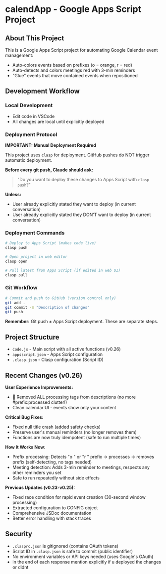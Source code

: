 # calendApp - Google Apps Script Project

## About This Project

This is a Google Apps Script project for automating Google Calendar event management:
- Auto-colors events based on prefixes (o = orange, r = red)
- Auto-detects and colors meetings red with 3-min reminders
- "Glue" events that move contained events when repositioned

## Development Workflow

### Local Development
- Edit code in VSCode
- All changes are local until explicitly deployed

### Deployment Protocol

**IMPORTANT: Manual Deployment Required**

This project uses `clasp` for deployment. GitHub pushes do NOT trigger automatic deployment.

**Before every git push, Claude should ask:**
> "Do you want to deploy these changes to Apps Script with `clasp push`?"

**Unless:**
- User already explicitly stated they want to deploy (in current conversation)
- User already explicitly stated they DON'T want to deploy (in current conversation)

### Deployment Commands

```bash
# Deploy to Apps Script (makes code live)
clasp push

# Open project in web editor
clasp open

# Pull latest from Apps Script (if edited in web UI)
clasp pull
```

### Git Workflow

```bash
# Commit and push to GitHub (version control only)
git add .
git commit -m "Description of changes"
git push
```

**Remember:** Git push ≠ Apps Script deployment. These are separate steps.

## Project Structure

- `Code.js` - Main script with all active functions (v0.26)
- `appsscript.json` - Apps Script configuration
- `.clasp.json` - Clasp configuration (Script ID)

## Recent Changes (v0.26)

**User Experience Improvements:**
- 🎉 Removed ALL processing tags from descriptions (no more #prefix:processed clutter!)
- Clean calendar UI - events show only your content

**Critical Bug Fixes:**
- Fixed null title crash (added safety checks)
- Preserve user's manual reminders (no longer removes them)
- Functions are now truly idempotent (safe to run multiple times)

**How It Works Now:**
- Prefix processing: Detects "o " or "r " prefix → processes → removes prefix (self-detecting, no tags needed)
- Meeting detection: Adds 3-min reminder to meetings, respects any other reminders you set
- Safe to run repeatedly without side effects

**Previous Updates (v0.23-v0.25):**
- Fixed race condition for rapid event creation (30-second window processing)
- Extracted configuration to CONFIG object
- Comprehensive JSDoc documentation
- Better error handling with stack traces

## Security

- `.clasprc.json` is gitignored (contains OAuth tokens)
- Script ID in `.clasp.json` is safe to commit (public identifier)
- No environment variables or API keys needed (uses Google's OAuth)
- in the end of each response mention explicitly if u deployed the changes or didnt
